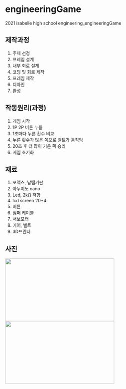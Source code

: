 # engineeringGame

2021 isabelle high school engineering_engineeringGame

## 제작과정
1. 주제 선정
2. 프레임 설계
3. 내부 회로 설계
4. 코딩 및 회로 제작
5. 프레임 제작
6. 디자인
7. 완성

## 작동원리(과정)
1. 게임 시작
2. 1P 2P 버튼 누름
3. 1초마다 누른 횟수 비교
4. 누른 횟수가 많은 쪽으로 벨트가 움직임
5. 20초 후 더 많이 기운 쪽 승리
6. 게임 초기화

## 재료
1. 포맥스, 납땜기판
2. 아두이노 nano
3. Led, 2kΩ 저항
4. lcd screen 20*4
5. 버튼
6. 점퍼 케이블
7. 서보모터
8. 기어, 벨트
9. 3D프린터

## 사진
<img src="https://user-images.githubusercontent.com/84177301/147482777-b814ddf3-e35f-4c70-a486-66f8c0eca567.jpg" width="350" height="200"/>
<img src="https://user-images.githubusercontent.com/84177301/147482778-f6840b2a-7e69-4b66-972a-8ceba35c667d.jpg" width="350" height="200"/>
